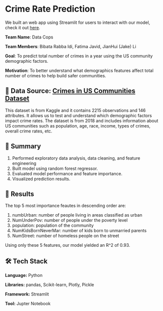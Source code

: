 # Crime Rate Prediction

We built an web app using Streamlit for users to interact with our model, check it out [here](https://fatimajavid-crimepredictionapp-homepage-lp2yy9.streamlit.app/).

**Team Name**: Data Cops

**Team Members**: Bibata Rabba Idi, Fatima Javid, JianHui (Jake) Li

**Goal**: To predict total number of crimes in a year using the US community demographic factors.

**Motivation**: To better understand what demographics features affect total number of crimes to help build safer communities.

## :mag_right: Data Source: [Crimes in US Communities Dataset](https://www.kaggle.com/datasets/michaelbryantds/crimedata)

This dataset is from Kaggle and it contains 2215 observations and 146 attributes. It allows us to test and understand which demographic factors impact crime rates. The dataset is from 2018 and includes information about US communities such as population, age, race, income, types of crimes, overall crime rates, etc.

## :open_book: Summary

1. Performed exploratory data analysis, data cleaning, and feature engineering
2. Built model using random forest regressor.
3. Evaluated model performance and feature importance.
4. Visualized prediction results.

## :dart: Results

The top 5 most importance feautes in descending order are:
1. numbUrban: number of people living in areas classified as urban
2. NumUnderPov: number of people under the poverty level
3. population: population of the community
4. NumKidsBornNeverMar: number of kids born to unmarried parents
5. NumStreet: number of homeless people on the street

Using only these 5 features, our model yielded an R^2 of 0.93.

## :hammer_and_wrench: Tech Stack

**Language:** Python

**Libraries:** pandas, Scikit-learn, Plotly, Pickle

**Framework:** Streamlit

**Tool:** Jupter Notebook

